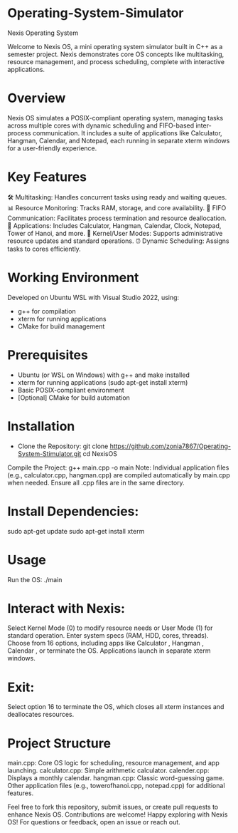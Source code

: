 # Operating-System-Simulator
Nexis Operating System 

Welcome to Nexis OS, a mini operating system simulator built in C++ as a semester project. Nexis demonstrates core OS concepts like multitasking, resource management, and process scheduling, complete with interactive applications. 

# Overview
Nexis OS simulates a POSIX-compliant operating system, managing tasks across multiple cores with dynamic scheduling and FIFO-based inter-process communication. It includes a suite of applications like Calculator, Hangman, Calendar, and Notepad, each running in separate xterm windows for a user-friendly experience.

# Key Features
🛠️ Multitasking: Handles concurrent tasks using ready and waiting queues.
📊 Resource Monitoring: Tracks RAM, storage, and core availability.
🔄 FIFO Communication: Facilitates process termination and resource deallocation.
📱 Applications: Includes Calculator, Hangman, Calendar, Clock, Notepad, Tower of Hanoi, and more.
🔧 Kernel/User Modes: Supports administrative resource updates and standard operations.
⏰ Dynamic Scheduling: Assigns tasks to cores efficiently.

# Working Environment
Developed on Ubuntu WSL with Visual Studio 2022, using:
- g++ for compilation
- xterm for running applications
- CMake for build management

# Prerequisites
- Ubuntu (or WSL on Windows) with g++ and make installed
- xterm for running applications (sudo apt-get install xterm)
- Basic POSIX-compliant environment
- [Optional] CMake for build automation

# Installation
- Clone the Repository:
git clone https://github.com/zonia7867/Operating-System-Stimulator.git
cd NexisOS

Compile the Project:
g++ main.cpp -o main
Note: Individual application files (e.g., calculator.cpp, hangman.cpp) are compiled automatically by main.cpp when needed. Ensure all .cpp files are in the same directory.

# Install Dependencies:
sudo apt-get update
sudo apt-get install xterm

# Usage
Run the OS:
./main

# Interact with Nexis:
Select Kernel Mode (0) to modify resource needs or User Mode (1) for standard operation.
Enter system specs (RAM, HDD, cores, threads).
Choose from 16 options, including apps like Calculator , Hangman , Calendar , or terminate the OS.
Applications launch in separate xterm windows.

# Exit:
Select option 16 to terminate the OS, which closes all xterm instances and deallocates resources.

# Project Structure

main.cpp: Core OS logic for scheduling, resource management, and app launching.
calculator.cpp: Simple arithmetic calculator.
calender.cpp: Displays a monthly calendar.
hangman.cpp: Classic word-guessing game.
Other application files (e.g., towerofhanoi.cpp, notepad.cpp) for additional features.

Feel free to fork this repository, submit issues, or create pull requests to enhance Nexis OS. Contributions are welcome!
Happy exploring with Nexis OS!  For questions or feedback, open an issue or reach out.
